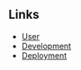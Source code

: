 ## Links
- [User](Documentation/User.md)
- [Development](Documentation/Development.md)
- [Deployment](Documentation/Deployment.md)